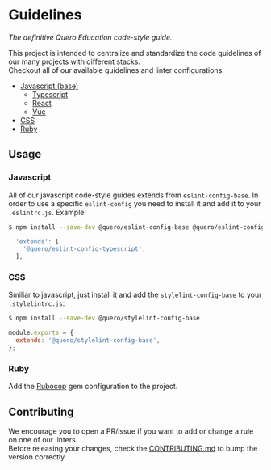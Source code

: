 # Guidelines
_The definitive Quero Education code-style guide._  


This project is intended to centralize and standardize the code guidelines of our many projects with different stacks.  
Checkout all of our available guidelines and linter configurations:
- [Javascript (base)](packages/eslint-config-base/)
  - [Typescript](packages/eslint-config-typescript/)  
  - [React](packages/eslint-config-react/)  
  - [Vue](packages/eslint-config-vue/)  
- [CSS](docs/css.md)
- [Ruby](docs/ruby.md)

## Usage
### Javascript
All of our javascript code-style guides extends from `eslint-config-base`. In order to use a specific `eslint-config` you need to install it and add it to your `.eslintrc.js`. Example:
```bash
$ npm install --save-dev @quero/eslint-config-base @quero/eslint-config-typescript
```

```js
  'extends': [
    '@quero/eslint-config-typescript',
  ],
```

### CSS
Smiliar to javascript, just install it and add the `stylelint-config-base` to your `.stylelintrc.js`:
```bash
$ npm install --save-dev @quero/stylelint-config-base
```

```js
module.exports = {
  extends: '@quero/stylelint-config-base',
};
```

### Ruby
Add the [Rubocop](../packages/ruby/.rubocop.yml) gem configuration to the project.

## Contributing
We encourage you to open a PR/issue if you want to add or change a rule on one of our linters.  
Before releasing your changes, check the [CONTRIBUTING.md](CONTRIBUTING.md) to bump the version correctly.
